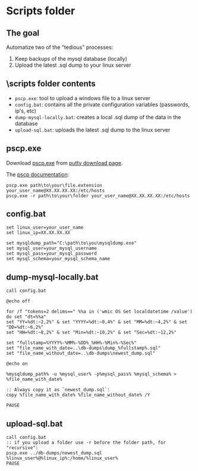 # Scripts folder

## The goal

Automatize two of the "tedious" processes:

1. Keep backups of the mysql database (locally)
2. Upload the latest .sql dump to your linux server


## \scripts folder contents

* `pscp.exe`: tool to upload a windows file to a linux server
* `config.bat`: contains all the private configuration variables (passwords, ip's, etc)
* `dump-mysql-locally.bat`: creates a local .sql dump of the data in the database
* `upload-sql.bat`: uploads the latest .sql dump to the linux server


## pscp.exe

Download [pscp.exe](https://the.earth.li/~sgtatham/putty/latest/w64/pscp.exe) from [putty download page](http://www.chiark.greenend.org.uk/~sgtatham/putty/latest.html).

The [pscp documentation](https://the.earth.li/~sgtatham/putty/0.60/htmldoc/Chapter5.html):

	pscp.exe path\to\your\file.extension your_user_name@XX.XX.XX.XX:/etc/hosts
	pscp.exe -r path\to\your\folder your_user_name@XX.XX.XX.XX:/etc/hosts


## config.bat

	set linux_user=your_user_name
	set linux_ip=XX.XX.XX.XX

	set mysqldump_path="C:\path\to\you\mysqldump.exe"
	set mysql_user=your_mysql_username
	set mysql_pass=your_mysql_password
	set mysql_schema=your_mysql_schema_name

	
## dump-mysql-locally.bat

	call config.bat

	@echo off

	for /f "tokens=2 delims==" %%a in ('wmic OS Get localdatetime /value') do set "dt=%%a"
	set "YY=%dt:~2,2%" & set "YYYY=%dt:~0,4%" & set "MM=%dt:~4,2%" & set "DD=%dt:~6,2%"
	set "HH=%dt:~8,2%" & set "Min=%dt:~10,2%" & set "Sec=%dt:~12,2%"

	set "fullstamp=%YYYY%-%MM%-%DD%_%HH%-%Min%-%Sec%"
	set "file_name_with_date=..\db-dumps\dump_%fullstamp%.sql"
	set "file_name_without_date=..\db-dumps\newest_dump.sql"

	@echo on

	%mysqldump_path% -u %mysql_user% -p%mysql_pass% %mysql_schema% > %file_name_with_date%

	:: Always copy it as `newest_dump.sql`:
	copy %file_name_with_date% %file_name_without_date% /Y

	PAUSE

	
## upload-sql.bat

	call config.bat
	:: if you upload a folder use -r before the folder path, for "recursive":
	pscp.exe ../db-dumps/newest_dump.sql %linux_user%@%linux_ip%:/home/%linux_user%
	PAUSE
